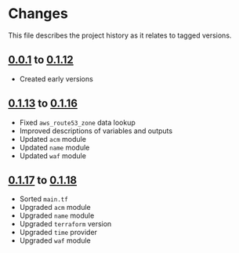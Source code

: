 # Changes
This file describes the project history as it relates to tagged versions.

## [0.0.1](.) to [0.1.12](.)
- Created early versions

## [0.1.13](.) to  [0.1.16](.)
- Fixed `aws_route53_zone` data lookup
- Improved descriptions of variables and outputs
- Updated `acm` module
- Updated `name` module
- Updated `waf` module

## [0.1.17](.) to  [0.1.18](.)
- Sorted `main.tf`
- Upgraded `acm` module
- Upgraded `name` module
- Upgraded `terraform` version
- Upgraded `time` provider
- Upgraded `waf` module

